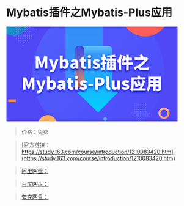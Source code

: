 # Mybatis插件之Mybatis-Plus应用

![img](../../../assets/study163/free/566fa5dd74e04646893fb99eb9bc3fab.jpg)

> 价格：免费

> [官方链接：https://study.163.com/course/introduction/1210083420.htm](https://study.163.com/course/introduction/1210083420.htm)

> [阿里网盘：]()

> [百度网盘：]()

> [夸克网盘：]()
